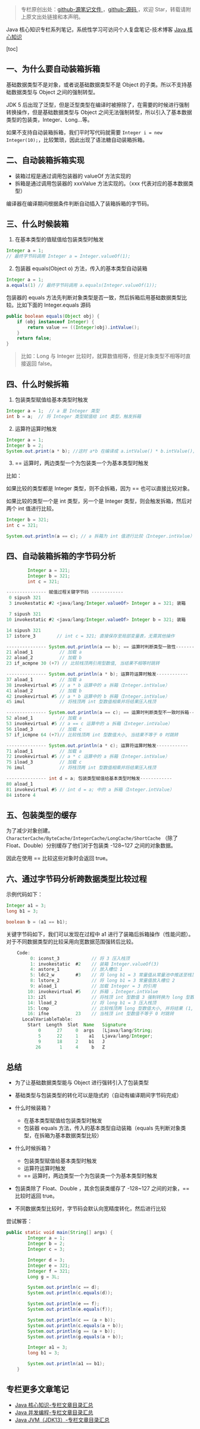 > 专栏原创出处：[github-源笔记文件 ](https://github.com/GourdErwa/review-notes/tree/master/language/java-core) ，[github-源码 ](https://github.com/GourdErwa/java-advanced/tree/master/java-core)，欢迎 Star，转载请附上原文出处链接和本声明。

Java 核心知识专栏系列笔记，系统性学习可访问个人复盘笔记-技术博客 [Java 核心知识 ](https://review-notes.top/language/java-core/)

[toc]
## 一、为什么要自动装箱拆箱

基础数据类型不是对象，或者说基础数据类型不是 Object 的子类。所以不支持基础数据类型与 Object 之间的强制转型。

JDK 5 后出现了泛型，但是泛型类型在编译时被擦除了，在需要的时候进行强制转换操作，但是基础数据类型与 Object 之间无法强制转型，所以引入了基本数据类型的包装类，Integer、Long...等。

如果不支持自动装箱拆箱，我们平时写代码就需要 `Integer i = new Integer(10);`，比较繁琐，因此出现了语法糖自动装箱拆箱。

## 二、自动装箱拆箱实现
- 装箱过程是通过调用包装器的 valueOf 方法实现的
- 拆箱是通过调用包装器的 xxxValue 方法实现的。（xxx 代表对应的基本数据类型）

编译器在编译期间根据条件判断自动插入了装箱拆箱的字节码。                              

## 三、什么时候装箱
1. 在基本类型的值赋值给包装类型时触发
```java
Integer a = 1;
// 最终字节码调用 Integer a = Integer.valueOf(1);
```
2. 包装器 equals(Object o) 方法，传入的基本类型自动装箱
```java
Integer a = 1;
a.equals(1) // 最终字节码调用 a.equals(Integer.valueOf(1));
```

包装器的 equals 方法先判断对象类型是否一致，然后拆箱后用基础数据类型比较。比如下面的 Integer.equals 源码
```java
public boolean equals(Object obj) {
    if (obj instanceof Integer) {
        return value == ((Integer)obj).intValue();
    }
    return false;
}
```
> 比如：Long 与 Integer 比较时，就算数值相等，但是对象类型不相等时直接返回 false。

## 四、什么时候拆箱
1. 包装类型赋值给基本类型时触发
```java
Integer a = 1;  // a 是 Integer 类型
int b = a;  // 将 Integer 类型赋值给 int 类型，触发拆箱
```

2. 运算符运算时触发
```java
Integer a = 1; 
Integer b = 2; 
System.out.print(a * b); //这时 a*b 在编译成 a.intValue() * b.intValue();
```

3. == 运算时，两边类型一个为包装类一个为基本类型时触发

比如：

如果比较的类型都是 Integer 类型，则不会拆箱，因为 == 也可以直接比较对象。

如果比较的类型一个是 int 类型，另一个是 Integer 类型，则会触发拆箱，然后对两个 int 值进行比较。
```java
Integer b = 321;
int c = 321;

System.out.println(a == c); // a 拆箱为 int 值进行比较（Integer.intValue）
```

## 四、自动装箱拆箱的字节码分析
```java
        Integer a = 321;
        Integer b = 321;
        int c = 321;

--------------- 赋值过程关键字节码 ------------
 0 sipush 321
 3 invokestatic #2 <java/lang/Integer.valueOf> Integer a = 321; 装箱

 7 sipush 321
10 invokestatic #2 <java/lang/Integer.valueOf> Integer b = 321; 装箱

14 sipush 321
17 istore_3        // int c = 321; 直接保存至局部变量表，无需其他操作

--------------- System.out.println(a == b); == 运算时判断类型一致性------------
21 aload_1          // 加载 a
22 aload_2          // 加载 b
23 if_acmpne 30 (+7) // 比较栈顶两引用型数值, 当结果不相等时跳转

--------------- System.out.println(a * b); 运算符运算时触发------------
37 aload_1          // 加载 a
38 invokevirtual #5 // a * b 运算中的 a 拆箱（Integer.intValue）
41 aload_2          // 加载 b
42 invokevirtual #5 // a * b 运算中的 b 拆箱（Integer.intValue）
45 imul             // 将栈顶两 int 型数值相乘并将结果压入栈顶

--------------- System.out.println(a == c); == 运算时判断类型不一致时拆箱------------
52 aload_1          // 加载 a
53 invokevirtual #5 // a == c 运算中的 a 拆箱（Integer.intValue）
56 iload_3          // 加载 c
57 if_icmpne 64 (+7)// 比较栈顶两 int 型数值大小, 当结果不等于 0 时跳转

--------------- System.out.println(a * c); 运算符运算时触发------------
71 aload_1          // 加载 a
72 invokevirtual #5 // a * c 运算中的 a 拆箱（Integer.intValue）
75 iload_3          // 加载 c
76 imul             // 将栈顶两 int 型数值相乘并将结果压入栈顶

--------------- int d = a; 包装类型赋值给基本类型时触发------------
80 aload_1
81 invokevirtual #5 // int d = a; 中的 a 拆箱（Integer.intValue）
84 istore 4
```

## 五、包装类型的缓存
为了减少对象创建。
`CharacterCache/ByteCache/IntegerCache/LongCache/ShortCache` （除了 Float、Double）分别缓存了他们对于包装类 -128~127 之间的对象数据。

因此在使用 == 比较这些对象时会返回 true。

## 六、通过字节码分析跨数据类型比较过程
示例代码如下：
```java
Integer a1 = 3;
long b1 = 3;

boolean b = (a1 == b1);
```
关键字节码如下，我们可以发现在过程中 a1 进行了装箱后拆箱操作（性能问题）。 对于不同数据类型的比较采用向宽数据范围强转后比较。
```java
    Code:
         0: iconst_3            // 将 3 压入栈顶
         1: invokestatic  #2    // 装箱 Integer.valueOf(3)
         4: astore_1            // 放入槽位 1 
         5: ldc2_w        #3    // 将 long b1 = 3 常量值从常量池中推送至栈顶
         8: lstore_2            // 将 long b1 = 3 常量值放入槽位 2
         9: aload_1             // 加载 Integer = 3 的引用
        10: invokevirtual #5    // 拆箱 ，Integer.intValue
        13: i2l                 // 将栈顶 int 型数值 3 强制转换为 long 型数值并将结果压入栈顶
        14: lload_2             // 将 long b1 = 3 压入栈顶
        15: lcmp                // 比较栈顶两 long 型数值大小, 并将结果 (1, 0 或-1) 压入栈顶
        16: ifne          23    // 当栈顶 int 型数值不等于 0 时跳转
      LocalVariableTable:
        Start  Length  Slot  Name   Signature
            0      27     0  args   [Ljava/lang/String;
            5      22     1    a1   Ljava/lang/Integer;
            9      18     2    b1   J
           26       1     4     b   Z

```

## 总结
- 为了让基础数据类型能与 Object 进行强转引入了包装类型

- 基础类型与包装类型的转化可以是隐式的（自动有编译期间字节码完成）

- 什么时候装箱？
    - 在基本类型赋值给包装类型时触发
    - 包装器 equals 方法，传入的基本类型自动装箱（equals 先判断对象类型，在拆箱为基本数据类型比较）

- 什么时候拆箱？
    - 包装类型赋值给基本类型时触发
    - 运算符运算时触发
    - == 运算时，两边类型一个为包装类一个为基本类型时触发

- 包装类除了 Float、Double ，其余包装类缓存了 -128~127 之间的对象，== 比较时返回 true。

- 不同数据类型比较时，字节码会默认向宽精度转化，然后进行比较
     
尝试解答：         
```java
public static void main(String[] args) {
        Integer a = 1;
        Integer b = 2;
        Integer c = 3;

        Integer d = 3;
        Integer e = 321;
        Integer f = 321;
        Long g = 3L;

        System.out.println(c == d);
        System.out.println(c.equals(d));

        System.out.println(e == f);
        System.out.println(e.equals(f));

        System.out.println(c == (a + b));
        System.out.println(c.equals(a + b));
        System.out.println(g == (a + b));
        System.out.println(g.equals(a + b));

        Integer a1 = 3;
        long b1 = 3;

        System.out.println(a1 == b1);
    }
```         
## 专栏更多文章笔记
- [Java 核心知识-专栏文章目录汇总 ](https://gourderwa.blog.csdn.net/article/details/104020339)
- [Java 并发编程-专栏文章目录汇总 ](https://blog.csdn.net/xiaohulunb/article/details/103594468)
- [Java JVM（JDK13）-专栏文章目录汇总 ](https://blog.csdn.net/xiaohulunb/article/details/103828570)